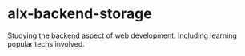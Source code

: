 # alx-backend-storage
Studying the backend aspect of web development. Including learning popular techs involved.
